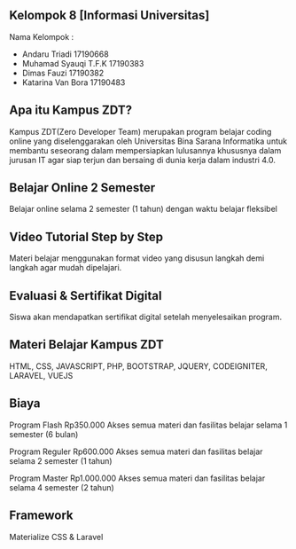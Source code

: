 ## Kelompok 8 [Informasi Universitas]
Nama Kelompok :
- Andaru Triadi 17190668
- Muhamad Syauqi T.F.K 17190383
- Dimas Fauzi 17190382
- Katarina Van Bora 17190483

## Apa itu Kampus ZDT?
Kampus ZDT(Zero Developer Team) merupakan program belajar coding online yang diselenggarakan oleh Universitas Bina Sarana Informatika untuk membantu seseorang dalam mempersiapkan lulusannya khususnya dalam jurusan IT agar siap terjun dan bersaing di dunia kerja dalam industri 4.0.

## Belajar Online 2 Semester
Belajar online selama 2 semester (1 tahun) dengan waktu belajar fleksibel

## Video Tutorial Step by Step
Materi belajar menggunakan format video yang disusun langkah demi langkah agar mudah dipelajari.

## Evaluasi & Sertifikat Digital
Siswa akan mendapatkan sertifikat digital setelah menyelesaikan program.

## Materi Belajar Kampus ZDT
HTML,
CSS,
JAVASCRIPT,
PHP,
BOOTSTRAP,
JQUERY,
CODEIGNITER,
LARAVEL,
VUEJS

## Biaya
Program Flash
Rp350.000
Akses semua materi dan fasilitas belajar selama 1 semester (6 bulan)

Program Reguler
Rp600.000
Akses semua materi dan fasilitas belajar selama 2 semester (1 tahun)

Program Master
Rp1.000.000
Akses semua materi dan fasilitas belajar selama 4 semester (2 tahun)

## Framework
Materialize CSS & Laravel